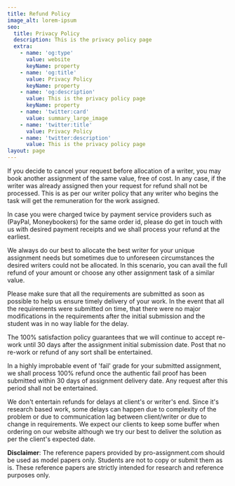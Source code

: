 ```yaml
---
title: Refund Policy
image_alt: lorem-ipsum
seo:
  title: Privacy Policy
  description: This is the privacy policy page
  extra:
    - name: 'og:type'
      value: website
      keyName: property
    - name: 'og:title'
      value: Privacy Policy
      keyName: property
    - name: 'og:description'
      value: This is the privacy policy page
      keyName: property
    - name: 'twitter:card'
      value: summary_large_image
    - name: 'twitter:title'
      value: Privacy Policy
    - name: 'twitter:description'
      value: This is the privacy policy page
layout: page
---
```

If you decide to cancel your request before allocation of a writer, you may book another assignment of the same value, free of cost. In any case, if the writer was already assigned then your request for refund shall not be processed. This is as per our writer policy that any writer who begins the task will get the remuneration for the work assigned.

In case you were charged twice by payment service providers such as (PayPal, Moneybookers) for the same order id, please do get in touch with us with desired payment receipts and we shall process your refund at the earliest. 

We always do our best to allocate the best writer for your unique assignment needs but sometimes due to unforeseen circumstances the desired writers could not be allocated. In this scenario, you can avail the full refund of your amount or choose any other assignment task of a similar value.

Please make sure that all the requirements are submitted as soon as possible to help us ensure timely delivery of your work. In the event that all the requirements were submitted on time, that there were no major modifications in the requirements after the initial submission and the student was in no way liable for the delay. 

The 100% satisfaction policy guarantees that we will continue to accept re-work until 30 days after the assignment initial submission date. Post that no re-work or refund of any sort shall be entertained. 

In a highly improbable event of 'fail' grade for your submitted assignment, we shall process 100% refund once the authentic fail proof has been submitted within 30 days of assignment delivery date. Any request after this period shall not be entertained. 

We don't entertain refunds for delays at client's or writer's end. Since it's research based work, some delays can happen due to complexity of the problem or due to communication lag between client/writer or due to change in requirements. We expect our clients to keep some buffer when ordering on our website although we try our best to deliver the solution as per the client's expected date. 

**Disclaimer**: The reference papers provided by pro-assignment.com should be used as model papers only. Students are not to copy or submit them as is. These reference papers are strictly intended for research and reference purposes only.
